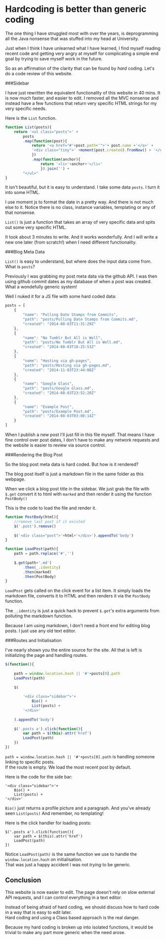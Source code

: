 Hardcoding is better than generic coding
========================================

The one thing I have struggled most with over the years, is deprogramming
all the Java nonsense that was stuffed into my head at University.

Just when I think I have unlearned what I have learned, I find myself reading
recent code and getting very angry at myself for complicating a simple end goal
by trying to save myself work in the future.

So as an affirmation of the clarity that can be found by _hard_ coding.  Let's 
do a code review of this website.

###Sidebar


I have just rewritten the equivalent functionality of this website in 40 mins.  It
is now much faster, and easier to edit.  I removed all the MVC nonsense
and instead have a few functions that return very specific HTML strings for my
very specific needs.

Here is the `List` function.

```js
function List(posts){
	return '<ul class="posts">' +
		posts
		.map(function(post){
			return '<a href="#'+post.path+'">'+ post.name +'</a>' +
			'<div class="tiny">' +moment(post.created).fromNow() + '</div>'
			})
			.map(function(anchor){
				return '<li>'+anchor+'</li>'
				}).join('') + 
		"</ul>"
}
```

It isn't beautiful, but it is easy to understand.  I take some data `posts`.  I turn it into some HTML.  

I use moment js to format the date in a pretty way.  And there is not much else to it.  Notice there is no class, instance variables, templating or any of that nonsense.  

`List()` is just a function that takes an array of very specific data and spits out some very specific HTML.

It took about 3 minutes to write.  And it works wonderfully.  And I will write a new one later (from scratch!) 
when I need different functionality.


###Blog Meta Data

`List()` is easy to understand, but where does the input data come from.  What is `posts`?

Previously I was grabbing my post meta data via the github API.  I was then using github commit dates as my database of when a post was
created.  What a wondefully generic system!

Well I nuked it for a JS file with some hard coded data:

```js
posts = [
	{
		"name": "Pulling Date Stamps from Commits",
		"path": "posts/Pulling Date Stamps from Commits.md",
		"created": "2014-08-03T11:31:29Z"
	},
	{
		"name": "No Tumblr But All is Well",
		"path": "posts/No Tumblr But All is Well.md",
		"created": "2014-08-03T10:25:53Z"
	},
	{
		"name": "Hosting via gh-pages",
		"path": "posts/Hosting via gh-pages.md",
		"created": "2014-11-03T23:44:08Z"
	},
	{
		"name": "Google Glass",
		"path": "posts/Google Glass.md",
		"created": "2014-08-03T23:52:20Z"
	},
	{
		"name": "Example Post",
		"path": "posts/Example Post.md",
		"created": "2014-08-03T03:08:14Z"
	}
]
```

When I publish a new post I'll just fill in this file myself. That means I have fine control over post dates,
I don't have to make any network requests and the website is easier to review via source control.

###Rendering the Blog Post

So the blog post meta data is hard coded.  But how is it rendered?  

The blog post itself is just a markdown file in the same folder as this webpage.  

When we click a blog post title in the sidebar.  We just grab the file with `$.get`
convert it to html with `marked` and then render it using the function `PostBody()`

This is the code to load the file and render it.

```js
function PostBody(html){
	//remove last post if it existed
	$('.post').remove()
	
	$('<div class="post">'+html+'</div>').appendTo('body')
}

function LoadPost(path){
	path = path.replace('#','')
	
	$.get(path+'.md')
		.then(_.identity)
		.then(marked)
		.then(PostBody)
}
```

`LoadPost` gets called on the click event for a list item.  It simply loads the markdown file, converts it to HTML and then renders it
via the `PostBody` function.

The `_.identity` is just a quick hack to prevent `$.get`'s extra arguments from polluting the markdown function.

Because I am using markdown, I don't need a front end for editing blog posts.  I just use any old text editor.

###Routes and Initialisation

I've nearly shown you the entire source for the site.  All that is left is initializing the page and handling
routes.

```js
$(function(){
	
	path = window.location.hash || '#'+posts[0].path
	LoadPost(path)
	
	$(
		
		'<div class="sidebar">'+
			Bio() +
			List(posts) +
		'</div>'
		
	).appendTo('body')
		
	$('.posts a').click(function(){
		var path = $(this).attr('href')
		LoadPost(path)
	})
})
```

`path = window.location.hash || '#'+posts[0].path` is handling someone linking to specific posts.  
If the route is empty.  We load the most recent post by default.

Here is the code for the side bar:

```
'<div class="sidebar">'+
	Bio() +
	List(posts) +
'</div>'
```

`Bio()` just returns a profile picture and a paragraph.  And you've already seen `List(posts)`
And remember, no templating!

Here is the click handler for loading posts:

```
$('.posts a').click(function(){
	var path = $(this).attr('href')
	LoadPost(path)
})
```

Notice `LoadPost(path)` is the same function we use to handle the `window.location.hash` on initialisation.  
That was just a happy accident I was not _trying_ to be generic.

Conclusion
----------

This website is now easier to edit.  The page doesn't rely on slow external API requests, and I can control everything
in a text editor.

Instead of being afraid of hard coding, we should discuss how to hard code in a way that is easy to edit later.  
Hard coding and using a Class based approach is the real danger.  

Because my hard coding is broken up into isolated functions, it would be trivial to make any part more generic when
the need arose.

